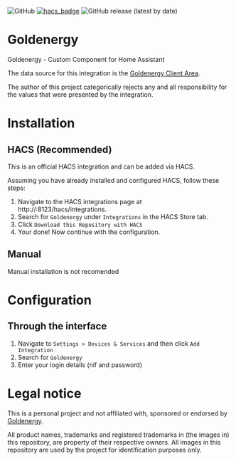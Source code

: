 ![GitHub](https://img.shields.io/github/license/zerolo/goldenergyHA?style=for-the-badge)
[![hacs_badge](https://img.shields.io/badge/HACS-Custom-41BDF5.svg?style=for-the-badge)](https://github.com/hacs/integration)
![GitHub release (latest by date)](https://img.shields.io/github/v/release/zerolo/goldenergyHA?style=for-the-badge)


# Goldenergy
Goldenergy  - Custom Component for Home Assistant

The data source for this integration is the [Goldenergy Client Area](https://clientes.goldenergy.pt/).

The author of this project categorically rejects any and all responsibility for the values that were presented by the integration.

# Installation
## HACS (Recommended)
This is an official HACS integration and can be added via HACS.

Assuming you have already installed and configured HACS, follow these steps:

1. Navigate to the HACS integrations page at http://<your-home-assistant>:8123/hacs/integrations.
2. Search for `Goldenergy` under `Integrations` in the HACS Store tab.
3. Click `Download this Repository with HACS`
4. Your done! Now continue with the configuration.

## Manual
Manual installation is not recomended

# Configuration

## Through the interface
1. Navigate to `Settings > Devices & Services` and then click `Add Integration`
2. Search for `Goldenergy`
4. Enter your login details (nif and password)



# Legal notice
This is a personal project and not affiliated with, sponsored or endorsed by [Goldenergy](https://www.goldenergy.pt/).

All product names, trademarks and registered trademarks in (the images in) this repository, are property of their respective owners. All images in this repository are used by the project for identification purposes only.